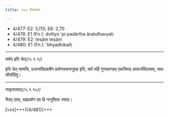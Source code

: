 ```yaml
---
title: १४२ टिप्पणयः

---
```

- 4/477: E2: 5,113; E6: 2,70
- 4/478: E1 (Fn.): dvitīyo 'pi padārtha ārabdhavyaḥ
- 4/479: E2: teṣāṃ teṣāṃ
- 4/480: E1 (Fn.): 'bhyadhikaiḥ

____________________________________________


सर्वम् इति चेत्//५.१.९//

इति चेत् पश्यसि, प्रधानाविप्रकर्षेण प्रयोगवचनानुग्रह इति, सर्वं तर्हि गुणकाण्डम् एकस्मिन्न् अपवर्जयितव्यम्, यथा सौर्यादिषु।


____________________________________________


नाकृतत्वात्//५.१.१०//

नैतद् एवम्, सहप्रयोग एव हि नानुष्ठितः स्यात्।

[५४४]+++({4/481})+++